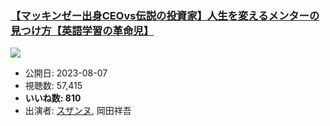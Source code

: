 ### [【マッキンゼー出身CEOvs伝説の投資家】人生を変えるメンターの見つけ方【英語学習の革命児】](https://www.youtube.com/watch?v=-KRIbNTNzYI)
[![](https://img.youtube.com/vi/-KRIbNTNzYI/sddefault.jpg)](https://www.youtube.com/watch?v=-KRIbNTNzYI)
-   公開日: 2023-08-07
-   視聴数: 57,415
-   **いいね数: 810**
-   出演者: [スザンヌ](/rehacq_fan/people/スザンヌ "wikilink"), 岡田祥吾
